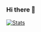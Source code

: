 ### Hi there 👋
[![Stats](https://github-stats-alpha.vercel.app/api?username=nameniok&cc=000&tc=fff&ic=fff&bc=000 "Stats")](https://github.com/nameniok "Stats")

<!--
**nameniok/nameniok** is a ✨ _special_ ✨ repository because its `README.md` (this file) appears on your GitHub profile.

Here are some ideas to get you started:

- 🔭 I’m currently working on ...
- 🌱 I’m currently learning ...
- 👯 I’m looking to collaborate on ...
- 🤔 I’m looking for help with ...
- 💬 Ask me about ...
- 📫 How to reach me: ...
- 😄 Pronouns: ...
- ⚡ Fun fact: ...
-->
